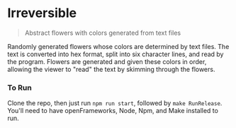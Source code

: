 # Irreversible

> Abstract flowers with colors generated from text files

Randomly generated flowers whose colors are determined by text files. The text is converted into hex format, split into six character lines, and read by the program. Flowers are generated and given these colors in order, allowing the viewer to "read" the text by skimming through the flowers.



### To Run

Clone the repo, then just run `npm run start`, followed by `make RunRelease`. You'll need to have openFrameworks, Node, Npm, and Make installed to run.